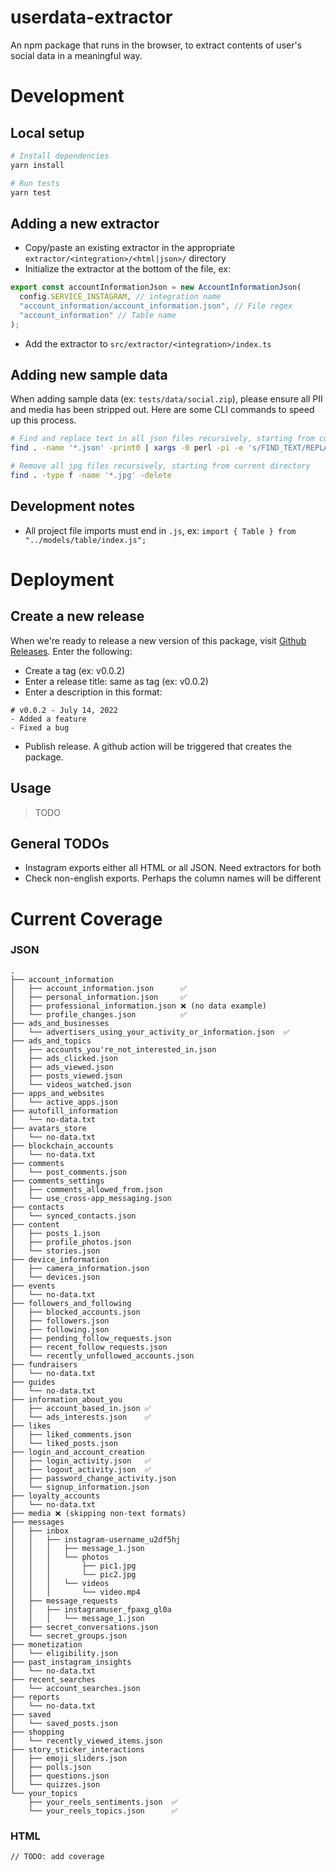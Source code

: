 # userdata-extractor

An npm package that runs in the browser, to extract contents of user's social data in a meaningful way.

# Development

## Local setup

```sh
# Install dependencies
yarn install

# Run tests
yarn test
```

## Adding a new extractor

- Copy/paste an existing extractor in the appropriate `extractor/<integration>/<html|json>/` directory
- Initialize the extractor at the bottom of the file, ex:

```js
export const accountInformationJson = new AccountInformationJson(
  config.SERVICE_INSTAGRAM, // integration name
  "account_information/account_information.json", // File regex
  "account_information" // Table name
);
```

- Add the extractor to `src/extractor/<integration>/index.ts`

## Adding new sample data

When adding sample data (ex: `tests/data/social.zip`), please ensure all PII and media has been stripped out. Here are some CLI commands to speed up this process.

```bash
# Find and replace text in all json files recursively, starting from current directory
find . -name '*.json' -print0 | xargs -0 perl -pi -e 's/FIND_TEXT/REPLACE_WITH/g'

# Remove all jpg files recursively, starting from current directory
find . -type f -name '*.jpg' -delete
```

## Development notes

- All project file imports must end in `.js`, ex:
  `import { Table } from "../models/table/index.js";`

# Deployment

## Create a new release

When we're ready to release a new version of this package, visit [Github Releases](https://github.com/corsali/userdata-extractor/releases/new). Enter the following:

- Create a tag (ex: v0.0.2)
- Enter a release title: same as tag (ex: v0.0.2)
- Enter a description in this format:

```
# v0.0.2 - July 14, 2022
- Added a feature
- Fixed a bug
```

- Publish release. A github action will be triggered that creates the package.

## Usage

> TODO

## General TODOs

- Instagram exports either all HTML or all JSON. Need extractors for both
- Check non-english exports. Perhaps the column names will be different

# Current Coverage

### JSON

```
.
├── account_information
│   ├── account_information.json      ✅
│   ├── personal_information.json     ✅
│   ├── professional_information.json ❌ (no data example)
│   └── profile_changes.json          ✅
├── ads_and_businesses
│   └── advertisers_using_your_activity_or_information.json  ✅
├── ads_and_topics
│   ├── accounts_you're_not_interested_in.json
│   ├── ads_clicked.json
│   ├── ads_viewed.json
│   ├── posts_viewed.json
│   └── videos_watched.json
├── apps_and_websites
│   └── active_apps.json
├── autofill_information
│   └── no-data.txt
├── avatars_store
│   └── no-data.txt
├── blockchain_accounts
│   └── no-data.txt
├── comments
│   └── post_comments.json
├── comments_settings
│   ├── comments_allowed_from.json
│   └── use_cross-app_messaging.json
├── contacts
│   └── synced_contacts.json
├── content
│   ├── posts_1.json
│   ├── profile_photos.json
│   └── stories.json
├── device_information
│   ├── camera_information.json
│   └── devices.json
├── events
│   └── no-data.txt
├── followers_and_following
│   ├── blocked_accounts.json
│   ├── followers.json
│   ├── following.json
│   ├── pending_follow_requests.json
│   ├── recent_follow_requests.json
│   └── recently_unfollowed_accounts.json
├── fundraisers
│   └── no-data.txt
├── guides
│   └── no-data.txt
├── information_about_you
│   ├── account_based_in.json ✅
│   └── ads_interests.json    ✅
├── likes
│   ├── liked_comments.json
│   └── liked_posts.json
├── login_and_account_creation
│   ├── login_activity.json   ✅
│   ├── logout_activity.json  ✅
│   ├── password_change_activity.json
│   └── signup_information.json
├── loyalty_accounts
│   └── no-data.txt
├── media ❌ (skipping non-text formats)
├── messages
│   ├── inbox
│   │   ├── instagram-username_u2df5hj
│   │   │   ├── message_1.json
│   │   │   └── photos
│   │   │       ├── pic1.jpg
│   │   │       └── pic2.jpg
│   │   │   └── videos
│   │   │       └── video.mp4
│   ├── message_requests
│   │   ├── instagramuser_fpaxg_gl0a
│   │   │   └── message_1.json
│   ├── secret_conversations.json
│   └── secret_groups.json
├── monetization
│   └── eligibility.json
├── past_instagram_insights
│   └── no-data.txt
├── recent_searches
│   └── account_searches.json
├── reports
│   └── no-data.txt
├── saved
│   └── saved_posts.json
├── shopping
│   └── recently_viewed_items.json
├── story_sticker_interactions
│   ├── emoji_sliders.json
│   ├── polls.json
│   ├── questions.json
│   └── quizzes.json
└── your_topics
    ├── your_reels_sentiments.json  ✅
    └── your_reels_topics.json      ✅
```

### HTML

```
// TODO: add coverage
```

